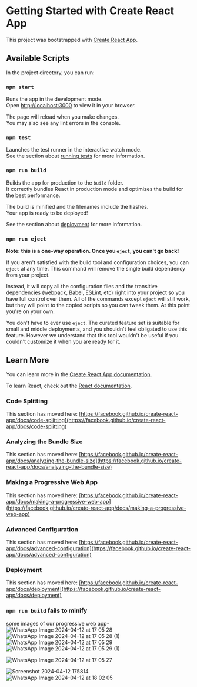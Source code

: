 # Getting Started with Create React App

This project was bootstrapped with [Create React App](https://github.com/facebook/create-react-app).

## Available Scripts

In the project directory, you can run:

### `npm start`

Runs the app in the development mode.\
Open [http://localhost:3000](http://localhost:3000) to view it in your browser.

The page will reload when you make changes.\
You may also see any lint errors in the console.

### `npm test`

Launches the test runner in the interactive watch mode.\
See the section about [running tests](https://facebook.github.io/create-react-app/docs/running-tests) for more information.

### `npm run build`

Builds the app for production to the `build` folder.\
It correctly bundles React in production mode and optimizes the build for the best performance.

The build is minified and the filenames include the hashes.\
Your app is ready to be deployed!

See the section about [deployment](https://facebook.github.io/create-react-app/docs/deployment) for more information.

### `npm run eject`

**Note: this is a one-way operation. Once you `eject`, you can't go back!**

If you aren't satisfied with the build tool and configuration choices, you can `eject` at any time. This command will remove the single build dependency from your project.

Instead, it will copy all the configuration files and the transitive dependencies (webpack, Babel, ESLint, etc) right into your project so you have full control over them. All of the commands except `eject` will still work, but they will point to the copied scripts so you can tweak them. At this point you're on your own.

You don't have to ever use `eject`. The curated feature set is suitable for small and middle deployments, and you shouldn't feel obligated to use this feature. However we understand that this tool wouldn't be useful if you couldn't customize it when you are ready for it.

## Learn More

You can learn more in the [Create React App documentation](https://facebook.github.io/create-react-app/docs/getting-started).

To learn React, check out the [React documentation](https://reactjs.org/).

### Code Splitting

This section has moved here: [https://facebook.github.io/create-react-app/docs/code-splitting](https://facebook.github.io/create-react-app/docs/code-splitting)

### Analyzing the Bundle Size

This section has moved here: [https://facebook.github.io/create-react-app/docs/analyzing-the-bundle-size](https://facebook.github.io/create-react-app/docs/analyzing-the-bundle-size)

### Making a Progressive Web App

This section has moved here: [https://facebook.github.io/create-react-app/docs/making-a-progressive-web-app](https://facebook.github.io/create-react-app/docs/making-a-progressive-web-app)

### Advanced Configuration

This section has moved here: [https://facebook.github.io/create-react-app/docs/advanced-configuration](https://facebook.github.io/create-react-app/docs/advanced-configuration)

### Deployment

This section has moved here: [https://facebook.github.io/create-react-app/docs/deployment](https://facebook.github.io/create-react-app/docs/deployment)

### `npm run build` fails to minify
some images of our progressive web app-
![WhatsApp Image 2024-04-12 at 17 05 28](https://github.com/Harish119306/Potential-Maker/assets/124718353/cc4c1736-7877-4d2b-8c8b-a3829244c5cb)
![WhatsApp Image 2024-04-12 at 17 05 28 (1)](https://github.com/Harish119306/Potential-Maker/assets/124718353/2020390c-2c14-493a-bb36-297b07cc11ef)
![WhatsApp Image 2024-04-12 at 17 05 29](https://github.com/Harish119306/Potential-Maker/assets/124718353/1b247e8f-bb47-4fb8-bdcb-7da355819d25)
![WhatsApp Image 2024-04-12 at 17 05 29 (1)](https://github.com/Harish119306/Potential-Maker/assets/124718353/3c225bba-acdd-4b85-a830-e8df9375e9d7)


![WhatsApp Image 2024-04-12 at 17 05 27](https://github.com/Harish119306/Potential-Maker/assets/124718353/41e736d6-e94b-45db-bd7c-c6ac809ce2b6)



![Screenshot 2024-04-12 175814](https://github.com/Harish119306/Potential-Maker/assets/124718353/d6126321-8ae1-4fb7-bc8c-5058b3bf9c20)
![WhatsApp Image 2024-04-12 at 18 02 05](https://github.com/Harish119306/Potential-Maker/assets/124718353/3930a27f-2f83-42bd-ad73-591ccdf51769)

